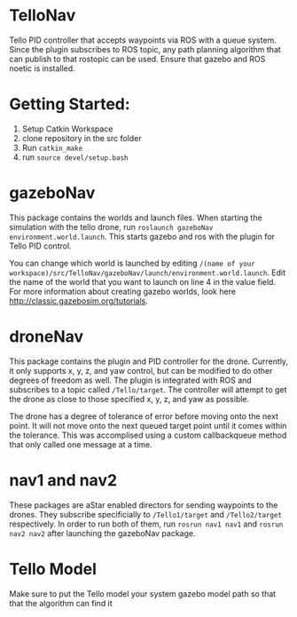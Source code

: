 # TelloNav
Tello PID controller that accepts waypoints via ROS with a queue system. Since the plugin subscribes to ROS topic, any path planning algorithm that can publish to that rostopic can be used. 
Ensure that gazebo and ROS noetic is installed. 

# Getting Started:

1. Setup Catkin Workspace
2. clone repository in the src folder
3. Run `catkin_make`
3. run `source devel/setup.bash`

# gazeboNav
This package contains the worlds and launch files. When starting the simulation with the tello drone, run `roslaunch gazeboNav environment.world.launch`.
This starts gazebo and ros with the plugin for Tello PID control. 

You can change which world is launched by editing `/(name of your workspace)/src/TelloNav/gazeboNav/launch/environment.world.launch`.
Edit the name of the world that you want to launch on line 4 in the value field. For more information about creating gazebo worlds, look here http://classic.gazebosim.org/tutorials. 

# droneNav
This package contains the plugin and PID controller for the drone. Currently, it only supports x, y, z, and yaw control, but can be modified
to do other degrees of freedom as well. The plugin is integrated with ROS and subscribes to a topic called `/Tello/target`. The controller will
attempt to get the drone as close to those specified x, y, z, and yaw as possible.

The drone has a degree of tolerance of error before moving onto the next point. It will not move onto the next queued target point until it comes within
the tolerance. This was accomplised using a custom callbackqueue method that only called one message at a time. 

# nav1 and nav2
These packages are aStar enabled directors for sending waypoints to the drones. They subscribe specificially to `/Tello1/target` and `/Tello2/target`
respectively. In order to run both of them, run `rosrun nav1 nav1` and `rosrun nav2 nav2` after launching the gazeboNav package. 

# Tello Model
Make sure to put the Tello model your system gazebo model path so that that the algorithm can find it
